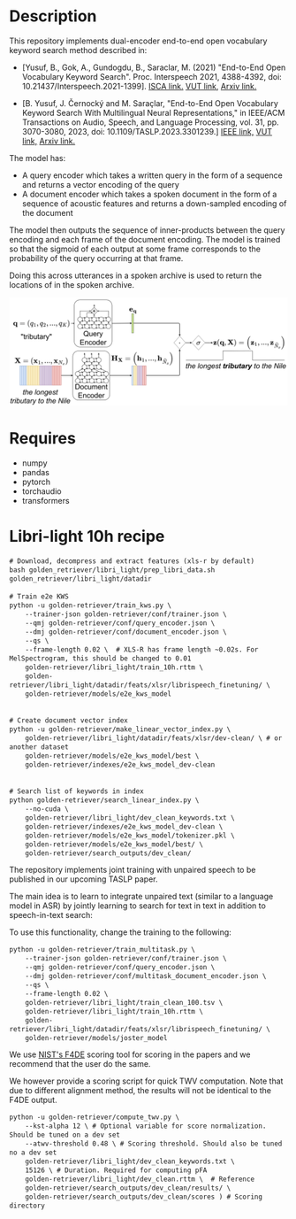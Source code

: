 # Description

This repository implements dual-encoder end-to-end open vocabulary keyword search method described in:

- [Yusuf, B., Gok, A., Gundogdu, B., Saraclar, M. (2021) "End-to-End Open Vocabulary Keyword Search". Proc. Interspeech 2021, 4388-4392, doi: 10.21437/Interspeech.2021-1399]. [ISCA link.](https://www.isca-archive.org/interspeech_2021/yusuf21_interspeech.html) [VUT link,](https://www.fit.vut.cz/research/publication/12612/.en) [Arxiv link.](https://arxiv.org/abs/2108.10357)

- [B. Yusuf, J. Černocký and M. Saraçlar, "End-to-End Open Vocabulary Keyword Search With Multilingual Neural Representations," in IEEE/ACM Transactions on Audio, Speech, and Language Processing, vol. 31, pp. 3070-3080, 2023, doi: 10.1109/TASLP.2023.3301239.] [IEEE link,](https://ieeexplore.ieee.org/document/10201906) [VUT link,](https://www.fit.vut.cz/research/publication/13057/.en) [Arxiv link.](https://arxiv.org/abs/2308.08027)

The model has:
- A query encoder which takes a written query in the form of a sequence and returns
a vector encoding of the query
- A document encoder which takes a spoken document in the form of a sequence of
acoustic features and returns a down-sampled encoding of the document

The model then outputs the sequence of inner-products between the query encoding and
each frame of the document encoding. The model is trained so that the sigmoid of each
output at some frame corresponds to the probability of the query occurring at that frame.

Doing this across utterances in a spoken archive is used to return the locations of
in the spoken archive.

![end to end kws network architecture](images/retriever.png)

# Requires
* numpy
* pandas
* pytorch
* torchaudio
* transformers

# Libri-light 10h recipe
```
# Download, decompress and extract features (xls-r by default)
bash golden_retriever/libri_light/prep_libri_data.sh golden_retriever/libri_light/datadir

# Train e2e KWS
python -u golden-retriever/train_kws.py \
    --trainer-json golden-retriever/conf/trainer.json \
    --qmj golden-retriever/conf/query_encoder.json \
    --dmj golden-retriever/conf/document_encoder.json \
    --qs \
    --frame-length 0.02 \  # XLS-R has frame length ~0.02s. For MelSpectrogram, this should be changed to 0.01
    golden-retriever/libri_light/train_10h.rttm \
    golden-retriever/libri_light/datadir/feats/xlsr/librispeech_finetuning/ \
    golden-retriever/models/e2e_kws_model


# Create document vector index
python -u golden-retriever/make_linear_vector_index.py \
    golden-retriever/libri_light/datadir/feats/xlsr/dev-clean/ \ # or another dataset
    golden-retriever/models/e2e_kws_model/best \
    golden-retriever/indexes/e2e_kws_model_dev-clean


# Search list of keywords in index
python golden-retriever/search_linear_index.py \
    --no-cuda \
    golden-retriever/libri_light/dev_clean_keywords.txt \
    golden-retriever/indexes/e2e_kws_model_dev-clean \
    golden-retriever/models/e2e_kws_model/tokenizer.pkl \
    golden-retriever/models/e2e_kws_model/best/ \
    golden-retriever/search_outputs/dev_clean/
```


The repository implements joint training with unpaired speech to be published in our upcoming TASLP paper.

The main idea is to learn to integrate unpaired text (similar to a language model in ASR) by jointly learning to search for text in text in addition to speech-in-text search:

To use this functionality, change the training to the following:
```
python -u golden-retriever/train_multitask.py \
    --trainer-json golden-retriever/conf/trainer.json \
    --qmj golden-retriever/conf/query_encoder.json \
    --dmj golden-retriever/conf/multitask_document_encoder.json \
    --qs \
    --frame-length 0.02 \
    golden-retriever/libri_light/train_clean_100.tsv \
    golden-retriever/libri_light/train_10h.rttm \
    golden-retriever/libri_light/datadir/feats/xlsr/librispeech_finetuning/ \
    golden-retriever/models/joster_model
```

We use [NIST's F4DE](https://github.com/usnistgov/F4DE) scoring tool for scoring in the papers and we recommend that the user do the same.

We however provide a scoring script for quick TWV computation.
Note that due to different alignment method, the results will not be identical to the F4DE output.
```
python -u golden-retriever/compute_twv.py \
    --kst-alpha 12 \ # Optional variable for score normalization. Should be tuned on a dev set
    --atwv-threshold 0.48 \ # Scoring threshold. Should also be tuned no a dev set
    golden-retriever/libri_light/dev_clean_keywords.txt \
    15126 \ # Duration. Required for computing pFA
    golden-retriever/libri_light/dev_clean.rttm \  # Reference
    golden-retriever/search_outputs/dev_clean/results/ \
    golden-retriever/search_outputs/dev_clean/scores ) # Scoring directory
```
